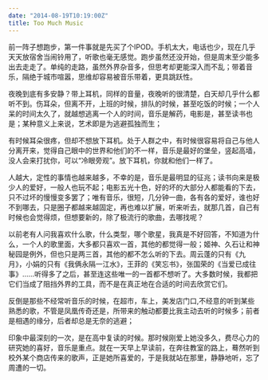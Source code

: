 ```yaml
---
date: "2014-08-19T10:19:00Z"
title: Too Much Music
---
```



前一阵子想跑步，第一件事就是先买了个IPOD。手机太大，电话也少，现在几乎天天放宿舍当闹铃用了，听歌也毫无感觉。跑步虽然还没开始，但是周末至少能多出去走走了。单纯的走路，虽然外界杂音多，但思考却更能深入而不乱；带着音乐，隔绝于城市喧嚣，思维却容易被音乐带着，更具跳跃性。


夜晚到底有多安静？带上耳机，同样的音量，夜晚听的很清楚，白天却几乎什么都听不到。伤耳朵，但离不开，上班的时候，排队的时候，甚至吃饭的时候；一个人呆的时间太久了，就越想逃离一个人的时间，音乐是解药，电影是，甚至读书也是；某种意义上来说，艺术即是为逃避孤独而生；

有时候耳朵很疼，但却不想放下耳机。处于人群之中，有时候很容易将自己与他人分离开来，觉得自己眼中的世界和他们的不一样，音乐是最好的堡垒，竖起高墙，没人会来打扰你，可以“冷眼旁观”。放下耳机，你就和他们一样了。

人越大，定性的事情也越来越多，不幸的是，音乐是最明显的征兆；读书向来是极少人的爱好，一般人也玩不起；电影五光十色，好的坏的大部分人都能看的下去，只不过坏的慢慢变多罢了；唯有音乐，很短，几分钟一曲，各有各的爱好，谁也好不到哪去，只是圈子都越来越固定，再也难以扩展，听来听去，就那几首，自己有时候也会觉得烦，但想要新的，除了极流行的歌曲，去哪找呢？

以前老有人问我喜欢什么歌，什么类型，哪个歌星，我真是不好回答，不知道为什么，一个人的歌里面，大多都只喜欢一首，其他的都觉得一般；姬神、久石让和神秘园是例外，但也只是两三首，其他的都不怎么听的下去。周云蓬的只有《九月》，小娟的只有《我俩永隔一江水》，王菲的《笑忘书》，张国荣的《当爱已成往事》……听得多了之后，甚至连这些唯一的一首都不想听了。大多数时候，我都把它们当成了阻挡外界的工具，而不是在真正地在合适的时间去欣赏它们。

反倒是那些不经常听音乐的时候，在超市，车上，美发店门口,不经意的听到某些熟悉的歌，不管是凤凰传奇还是<classicriver>，所带来的触动都要比我主动去听的时候多；前者是相遇的缘分，后者却总是无奈的逃避；

印象中最深刻的一次，是在高中复读的时候。那时候刚爱上她没多久，费尽心力的研究她的喜好，音乐是重点。就在一天早上早读前，在奔往教室的路上，蓦然听到校外某个商店传来<Right Here Wating>的歌声，正是她所喜爱的，于是我就站在那里，静静地听，忘了周遭的一切。


